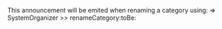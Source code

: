 This announcement will be emited when renaming a category using:=> SystemOrganizer >> renameCategory:toBe: